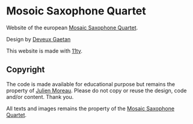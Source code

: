 # Mosoic Saxophone Quartet

Website of the european [Mosaic Saxophone Quartet](https://mosaic-saxophone-quartet.netlify.app/lu/).

Design by [Deveux Gaetan](https://github.com/devauxgaetan)

This website is made with [11ty](https://www.11ty.dev/).

## Copyright

The code is made available for educational purpose but remains the property of [Julien Moreau](https://thylo.be). Please do not copy or reuse the design, code and/or content. Thank you.

All texts and images remains the property of the [Mosaic Saxophone Quartet](https://mosaic-saxophone-quartet.netlify.app/lu/).